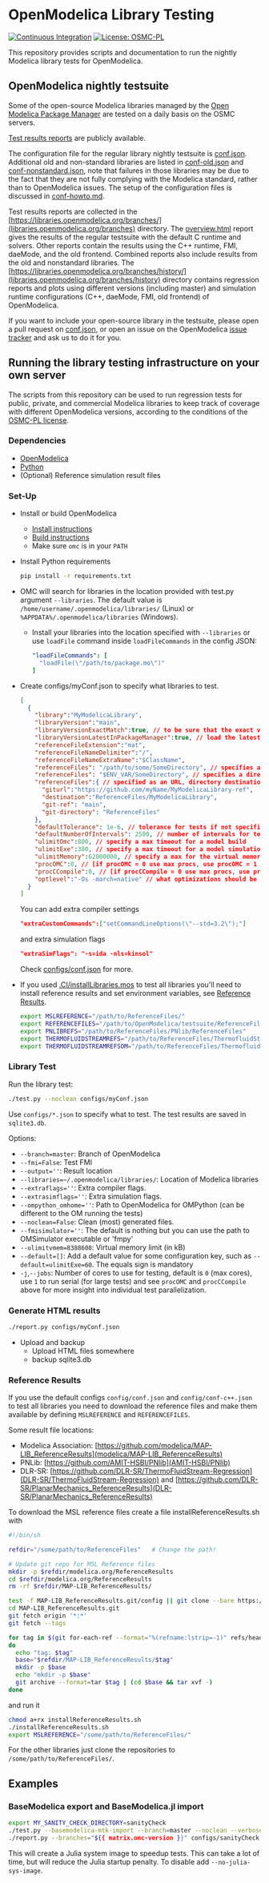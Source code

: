 # OpenModelica Library Testing

[![Continuous Integration](https://github.com/OpenModelica/OpenModelicaLibraryTesting/actions/workflows/test.yml/badge.svg)](https://github.com/OpenModelica/OpenModelicaLibraryTesting/actions/workflows/test.yml)
[![License: OSMC-PL](https://img.shields.io/badge/license-OSMC--PL-lightgrey.svg)](OSMC-License.txt)

This repository provides scripts and documentation to run the nightly Modelica
library tests for OpenModelica.

## OpenModelica nightly testsuite

Some of the open-source Modelica libraries managed by the
[Open Modelica Package Manager](https://github.com/OpenModelica/OMPackageManager)
are tested on a daily basis on the OSMC servers.

[Test results reports](testresults.md#open-source-modelica-library-testing-using-openmodelica)
are publicly available.

The configuration file for the regular library nightly testsuite is
[conf.json](configs/conf.json). Additional old and non-standard libraries are
listed in [conf-old.json](configs/conf-old.json) and
[conf-nonstandard.json](configs/conf-nonstandard.json), note that failures in
those libraries may be due to the fact that they are not fully complying with
the Modelica standard, rather than to OpenModelica issues. The setup of the
configuration files is discussed in [conf-howto.md](conf-howto.md).

Test results reports are collected in the
[https://libraries.openmodelica.org/branches/](libraries.openmodelica.org/branches)
directory. The
[overview.html](https://libraries.openmodelica.org/branches/overview.html)
report gives the results of the regular testsuite with the default C runtime and
solvers. Other reports contain the results using the C++ runtime, FMI, daeMode,
and the old frontend. Combined reports also include results from the old and
nonstandard libraries. The
[https://libraries.openmodelica.org/branches/history/](libraries.openmodelica.org/branches/history)
directory contains regression reports and plots using different versions
(including master) and simulation runtime configurations (C++, daeMode, FMI, old
frontend) of OpenModelica.

If you want to include your open-source library in the testsuite, please open a
pull request on [conf.json](configs/conf.json), or open an issue on the
OpenModelica
[issue tracker](https://github.com/OpenModelica/OpenModelica/issues/new/choose)
and ask us to do it for you.

## Running the library testing infrastructure on your own server

The scripts from this repository can be used to run regression tests for public,
private, and commercial Modelica libraries to keep track of coverage with
different OpenModelica versions, according to the conditions of the
[OSMC-PL license](OSMC-License.txt).

### Dependencies

- [OpenModelica](https://openmodelica.org)
- [Python](https://www.python.org/)
- (Optional) Reference simulation result files

### Set-Up

- Install or build OpenModelica
  - [Install instructions](https://openmodelica.org/download/download-linux)
  - [Build instructions](https://github.com/OpenModelica/OpenModelica#readme)
  - Make sure `omc` is in your `PATH`
- Install Python requirements

  ```bash
  pip install -r requirements.txt
  ```

- OMC will search for libraries in the location provided with test.py argument
  `--libraries`. The default value is `/home/username/.openmodelica/libraries/`
  (Linux) or `%APPDATA%/.openmodelica/libraries` (Windows).
  - Install your libraries into the location specified with `--libraries`
    or use `loadFile` command inside `loadFileCommands` in the config JSON:

    ```yml
    "loadFileCommands": [
      "loadFile(\"/path/to/package.mo\")"
    ]
    ```

- Create configs/myConf.json to specify what libraries to test.

  ```json
  [
    {
      "library":"MyModelicaLibrary",
      "libraryVersion":"main",
      "libraryVersionExactMatch":true, // to be sure that the exact version is loaded, not the latest compatible
      "libraryVersionLatestInPackageManager":true, // load the latest from the package manager
      "referenceFileExtension":"mat",
      "referenceFileNameDelimiter":"/",
      "referenceFileNameExtraName":"$ClassName",
      "referenceFiles": "/path/to/some/SomeDirectory", // specifies a directory with the files
      "referenceFiles": "$ENV_VAR/SomeDirectory", // specifies a directory with the files via an env var
      "referenceFiles":{ // specified as an URL, directory destination, git branch and git directory
        "giturl":"https://github.com/myName/MyModelicaLibrary-ref",
        "destination":"ReferenceFiles/MyModelicaLibrary",
        "git-ref": "main",
        "git-directory": "ReferenceFiles"
      },
      "defaultTolerance": 1e-6, // tolerance for tests if not specified by the model, defaults to 1e-6
      "defaultNumberOfIntervals": 2500, // number of intervals for tests if not specified by the model, defaults to 2500
      "ulimitOmc":800, // specify a max timeout for a model build
      "ulimitExe":300, // specify a max timeout for a model simulation
      "ulimitMemory":62000000, // specify a max for the virtual memory of the running process when building a model
      "procOMC":0, // [if procOMC = 0 use max procs, use procOMC = 1 if not defined, else use the given value] how many CPU cores should be used to run omc (load Modelica libraries in parallel and generate the C code in parallel)
      "procCCompile":0, // [if procCCompile = 0 use max procs, use procCCompile = 1 if not defined, else use the given value] how many CPU cores should be used to compile the generated code
      "optlevel":"-Os -march=native" // what optimizations should be used by the C compiler
    }
  ]
  ```

  You can add extra compiler settings

  ```json
  "extraCustomCommands":["setCommandLineOptions(\"--std=3.2\");"]
  ```

  and extra simulation flags

  ```json
  "extraSimFlags": "-s=ida -nls=kinsol"
  ```

  Check [configs/conf.json](./configs/conf.json) for more.
- If you used [.CI/installLibraries.mos](./.CI/installLibraries.mos) to test all
  libraries you'll need to install reference results and set environment
  variables, see [Reference Results](#reference-results).

  ```bash
  export MSLREFERENCE="/path/to/ReferenceFiles/"
  export REFERENCEFILES="/path/to/OpenModelica/testsuite/ReferenceFiles"
  export PNLIBREFS="/path/to/ReferenceFiles/PNlib/ReferenceFiles"
  export THERMOFLUIDSTREAMREFS="/path/to/ReferenceFiles/ThermofluidStream-main-regression/ReferenceData"
  export THERMOFLUIDSTREAMREFSOM="/path/to/ReferenceFiles/ThermofluidStream-OM-regression/ReferenceData"
  ```

### Library Test

Run the library test:

```bash
./test.py --noclean configs/myConf.json
```

Use `configs/*.json` to specify what to test.
The test results are saved in `sqlite3.db`.

Options:

- `--branch=master`: Branch of OpenModelica
- `--fmi=False`: Test FMI
- `--output=''`: Result location
- `--libraries=~/.openmodelica/libraries/`: Location of Modelica libraries
- `--extraflags=''`: Extra compiler flags.
- `--extrasimflags=''`: Extra simulation flags.
- `--ompython_omhome=''`: Path to OpenModelica for OMPython (can be different to
                          the OM running the tests)
- `--noclean=False`: Clean (most) generated files.
- `--fmisimulator=''`: The default is nothing but you can use the path to
                       OMSimulator executable or 'fmpy'
- `--ulimitvmem=8388608`: Virtual memory limit (in kB)
- `--default=[]`: Add a default value for some configuration key, such as
                  `--default=ulimitExe=60`. The equals sign is mandatory
- `-j`,`--jobs`: Number of cores to use for testing, default is `0` (max cores),
                 use `1` to run serial (for large tests) and see `procOMC` and
                 `procCCompile` above for more insight into individual test
                 parallelization.

### Generate HTML results

  ```bash
  ./report.py configs/myConf.json
  ```

- Upload and backup
  - Upload HTML files somewhere
  - backup sqlite3.db

### Reference Results

If you use the default configs `config/conf.json` and
`config/conf-c++.json` to test all libraries you need to
download the reference files and make them available by
defining `MSLREFERENCE` and `REFERENCEFILES`.

Some result file locations:

- Modelica Association: [https://github.com/modelica/MAP-LIB_ReferenceResults](modelica/MAP-LIB_ReferenceResults)
- PNLib: [https://github.com/AMIT-HSBI/PNlib](AMIT-HSBI/PNlib)
- DLR-SR: [https://github.com/DLR-SR/ThermoFluidStream-Regression](DLR-SR/ThermoFluidStream-Regression)
  and [https://github.com/DLR-SR/PlanarMechanics_ReferenceResults](DLR-SR/PlanarMechanics_ReferenceResults)

To download the MSL reference files create a file
installReferenceResults.sh with

```sh
#!/bin/sh

refdir="/some/path/to/ReferenceFiles"   # Change the path!

# Update git repo for MSL Reference files
mkdir -p $refdir/modelica.org/ReferenceResults
cd $refdir/modelica.org/ReferenceResults
rm -rf $refdir/MAP-LIB_ReferenceResults/

test -f MAP-LIB_ReferenceResults.git/config || git clone --bare https://github.com/modelica/MAP-LIB_ReferenceResults.git MAP-LIB_ReferenceResults.git
cd MAP-LIB_ReferenceResults.git
git fetch origin '*:*'
git fetch --tags

for tag in $(git for-each-ref --format="%(refname:lstrip=-1)" refs/heads/)
do
  echo "tag: $tag"
  base="$refdir/MAP-LIB_ReferenceResults/$tag"
  mkdir -p $base
  echo "mkdir -p $base"
  git archive --format=tar $tag | (cd $base && tar xvf -)
done
```

and run it

```bash
chmod a+rx installReferenceResults.sh
./installReferenceResults.sh
export MSLREFERENCE="/some/path/to/ReferenceFiles/"
```

For the other libraries just clone the repositories to `/some/path/to/ReferenceFiles/`.

## Examples

### BaseModelica export and BaseModelica.jl import

```bash
export MY_SANITY_CHECK_DIRECTORY=sanityCheck
./test.py --basemodelica-mtk-import --branch=master --noclean --verbose configs/sanityCheck.json
./report.py --branches="${{ matrix.omc-version }}" configs/sanityCheck.json
```

This will create a Julia system image to speedup tests. This can take a lot of
time, but will reduce the Julia startup penalty. To disable add
`--no-julia-sys-image`.
